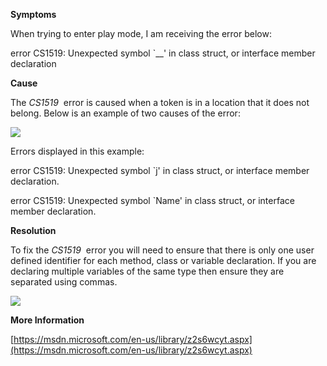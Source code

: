 
        

**Symptoms** 

When trying to enter play mode, I am receiving the error below:

error CS1519: Unexpected symbol `__' in class struct, or interface member declaration

**Cause** 

The *CS1519*  error is caused when a token is in a location that it does not belong. Below is an example of two causes of the error:

![](/hc/en-us/article_attachments/201880256/CS1519_a.png)

Errors displayed in this example:

error CS1519: Unexpected symbol `j' in class struct, or interface member   
declaration.

error CS1519: Unexpected symbol `Name' in class struct, or interface   
member declaration.

**Resolution** 

To fix the *CS1519*  error you will need to ensure that there is only one user defined identifier for each method, class or variable declaration. If you are declaring multiple variables of the same type then ensure they are separated using commas.

![](/hc/en-us/article_attachments/201880266/CS1519_b.png)

**More Information** 

[https://msdn.microsoft.com/en-us/library/z2s6wcyt.aspx](https://msdn.microsoft.com/en-us/library/z2s6wcyt.aspx)

      